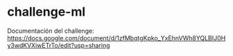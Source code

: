 # challenge-ml

Documentación del challenge: https://docs.google.com/document/d/1zfMbqtgKpko_YxEhnVWh8YQLBIJ0Hy3wdKVXiwETrTo/edit?usp=sharing
